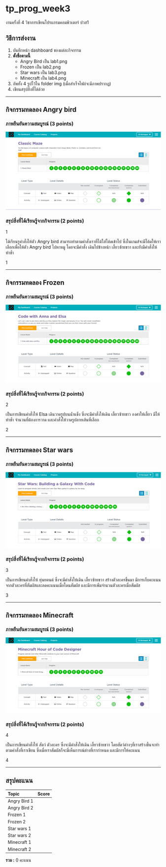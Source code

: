 # tp_prog_week3
งานครั้งที่ 4 วิชาการเขียนโปรแกรมคอมพิวเตอร์ ปวส1

## วิธีการส่งงาน

1.  บันทึกหน้า dashboard ของแต่ละกิจกรรม
2.  **ตั้งชื่อตามนี้**
    -  Angry Bird เป็น lab1.png
    -  Frozen เป็น lab2.png
    -  Star wars เป็น lab3.png
    -  Minecraft เป็น lab4.png
3.  อัพทั้ง 4 รูปไว้ใน folder img (เมื่อสำเร็จไฟล์จะมีภาพปรากฎ)
4.  เขียนสรุปสิ่งที่ได้ด้วย

------------------------------------------

## กิจกรรมทดลอง Angry bird

### ภาพยืนยันความสมบูรณ์ (3 points)

![Not Found](lab1.png)

### สรุปสิ่งที่ได้เรียนรู้จากกิจกรรม (2 points)

$$$$1

ได้เรียนรูคำสั่งให้ตัว  Angry bird สามารถทำตามคำสั่งเราที่ได้ใส่โค้ดเข้าไป ซึ่งในเกมส์จะมีโค้ดให้เราเลือกเพื่อให้ตัว Angry bird ไปหาหมู โดยจะมีคำสั่ง เดินไปข้างหน้า เลี้ยวซ้ายขวา และยังมีคำสั่งให้ทำซ้ำ

1$$$$

-------------------------------------------

## กิจกรรมทดลอง Frozen

### ภาพยืนยันความสมบูรณ์ (3 points)

![Not Found](lab2.png)

### สรุปสิ่งที่ได้เรียนรู้จากกิจกรรม (2 points)

$$$$2

เป็นการเขียนคำสั่งให้ Elsa เดินวาดรูปบนน้ำแข็ง ซึ่งจะมีคำสั่งให้เดิน เลี้ยวซ้ายขาว องศาให้เลี้ยว มีให้ทำซ้ำ จำนวนที่ต้องการวาด และคำสั่งให้วาดรูปลายเส้นที่เลือก

2$$$$

------------------------------------------

## กิจกรรมทดลอง Star wars

### ภาพยืนยันความสมบูรณ์ (3 points)

![Not Found](lab3.png)

### สรุปสิ่งที่ได้เรียนรู้จากกิจกรรม (2 points)

$$$$3

เป็นการเขียนคำสั่งให้ หุ่นยตนต์ ซึ่งจะมีคำสั่งให้เดิน เลี้ยวซ้ายขวา สร้างตัวละครขึ้นมา มีการเก็บคะแนนจากตัวละครที่สัมผัสและลดคะแนนเมื่อโดนสัมผัส และมีการเพิ่มจำนวนตัวละครเมื่อสัมผัส

3$$$$

-------------------------------------------

## กิจกรรมทดลอง Minecraft

### ภาพยืนยันความสมบูรณ์ (3 points)

![Not Found](lab4.png)

### สรุปสิ่งที่ได้เรียนรู้จากกิจกรรม (2 points)

$$$$4

เป็นการเขียนคำสั่งให้ สัตว์ ตัวละคร ซึ่งจะมีคำสั่งให้เดิน เลี้ยวซ้ายขวา โดยสัตว์ต่างๆที่เราสร้างขึ้นจะทำตามคำสั่งที่เราเขียน ซึ่งเมื่อเราสัมผัสก็จะมี่เห็นการณ์ต่างที่เรากำหนด และมีการให้คะแนน

4$$$$

-------------------------------------------

## สรุปคะแนน

| Topic          | Score           |
| :------------- | :-------------: |
| Angry Bird 1   |                 |
| Angry Bird 2   |                 |
| Frozen 1       |                 |
| Frozen 2       |                 |
| Star wars 1    |                 |
| Star wars 2    |                 |
| Minecraft 1    |                 |
| Minecraft 2    |                 |

**รวม :** 0 คะแนน
